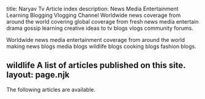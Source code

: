 title: Naryav Tv Article index
description: News Media Entertainment Learning Blogging Vlogging Channel
Worldwide news coverage from around the world covering global coverage from fresh news media
entertain drama gossip learning creative ideas to tv blogs vlogs community forums.

Worldwide news media entertainment coverage from around the world making news blogs media blogs wildlife blogs cooking blogs fashion blogs.

wildlife A list of articles published on this site.
layout: page.njk
----------------

The following articles are available.
